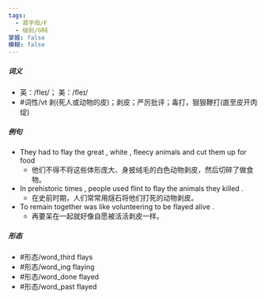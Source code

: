 ```yaml
---
tags:
  - 首字母/F
  - 级别/GRE
掌握: false
模糊: false
---
```

##### 词义
- 英：/fleɪ/； 美：/fleɪ/
- #词性/vt  剥(死人或动物的皮)；剥皮；严厉批评；毒打，狠狠鞭打(直至皮开肉绽)
##### 例句
- They had to flay the great , white , fleecy animals and cut them up for food
	- 他们不得不将这些体形庞大、身披绒毛的白色动物剥皮，然后切碎了做食物。
- In prehistoric times , people used flint to flay the animals they killed .
	- 在史前时期，人们常常用燧石将他们打死的动物剥皮。
- To remain together was like volunteering to be flayed alive .
	- 再要呆在一起就好像自愿被活活剥皮一样。
##### 形态
- #形态/word_third flays
- #形态/word_ing flaying
- #形态/word_done flayed
- #形态/word_past flayed
